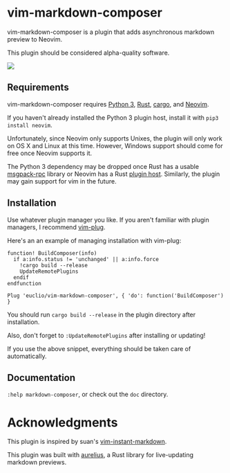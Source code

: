 # vim-markdown-composer

vim-markdown-composer is a plugin that adds asynchronous markdown preview to
Neovim.

This plugin should be considered alpha-quality software.

![](http://i.imgur.com/TVJ0wCn.gif)

## Requirements

vim-markdown-composer requires [Python 3], [Rust], [cargo], and [Neovim].

If you haven't already installed the Python 3 plugin host, install it with `pip3
install neovim`.

Unfortunately, since Neovim only supports Unixes, the plugin will only work on
OS X and Linux at this time. However, Windows support should come for free once
Neovim supports it.

The Python 3 dependency may be dropped once Rust has a usable [msgpack-rpc]
library or Neovim has a Rust [plugin host][Neovim remote plugin]. Similarly, the
plugin may gain support for vim in the future.

## Installation

Use whatever plugin manager you like. If you aren't familiar with plugin
managers, I recommend [vim-plug].

Here's an an example of managing installation with vim-plug:

```vim
function! BuildComposer(info)
  if a:info.status != 'unchanged' || a:info.force
    !cargo build --release
    UpdateRemotePlugins
  endif
endfunction

Plug 'euclio/vim-markdown-composer', { 'do': function('BuildComposer') }
```

You should run `cargo build --release` in the plugin directory after
installation.

Also, don't forget to `:UpdateRemotePlugins` after installing or updating!

If you use the above snippet, everything should be taken care of automatically.

## Documentation

`:help markdown-composer`, or check out the `doc` directory.

# Acknowledgments

This plugin is inspired by suan's [vim-instant-markdown].

This plugin was built with [aurelius], a Rust library for live-updating markdown
previews.

[Python 3]: https://www.python.org/downloads/
[Rust]: http://www.rust-lang.org/
[cargo]: https://crates.io/
[Neovim]: http://neovim.io/
[vim-instant-markdown]: https://github.com/suan/vim-instant-markdown
[Neovim remote plugin]: http://neovim.io/doc/user/remote_plugin.html
[vim-plug]: https://github.com/junegunn/vim-plug
[msgpack-rpc]: https://github.com/msgpack-rpc/msgpack-rpc
[aurelius]: https://github.com/euclio/aurelius

